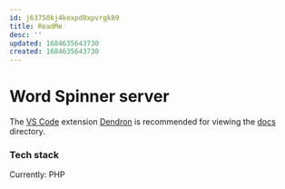 ```yaml
---
id: j63750kj4kexpd0xpvrgk89
title: ReadMe
desc: ''
updated: 1684635643730
created: 1684635643730
---
```

# Word Spinner server

The [VS Code](https://code.visualstudio.com/) extension [Dendron](https://wiki.dendron.so/) is recommended for viewing the [docs](docs) directory.

### Tech stack

Currently: PHP